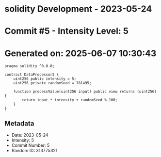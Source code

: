 ﻿# solidity Development - 2023-05-24
# Commit #5 - Intensity Level: 5
# Generated on: 2025-06-07 10:30:43
```solidity
pragma solidity ^0.8.0;

contract DataProcessor5 {
    uint256 public intensity = 5;
    uint256 private randomSeed = 781495;

    function processValue(uint256 input) public view returns (uint256) {
        return input * intensity + randomSeed % 100;
    }
}
```
## Metadata
- Date: 2023-05-24
- Intensity: 5
- Commit Number: 5
- Random ID: 313775321
